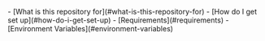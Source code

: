 <fold text='unordered list: - [What is this reposi...bles)'>- [What is this repository for](<fold text='...'>#what-is-this-repository-for</fold>)
<fold text='- [How do I get set up...bles)'>- [How do I get set up](<fold text='...'>#how-do-i-get-set-up</fold>)
    - [Requirements](<fold text='...'>#requirements</fold>)
    - [Environment Variables](<fold text='...'>#environment-variables</fold>)</fold></fold>